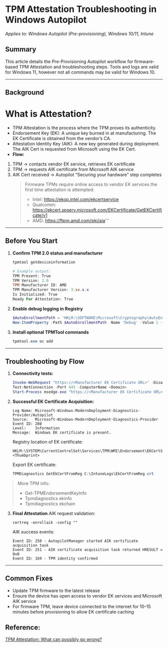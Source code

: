 # TPM Attestation Troubleshooting in Windows Autopilot
*Applies to: Windows Autopilot (Pre-provisioning), Windows 10/11, Intune*

## Summary
This article details the Pre-Provisioning Autopilot workflow for firmware-based TPM Attestation and troubleshooting steps. Tools and logs are valid for Windows 11, however not all commands may be valid for Windows 10.

---

## Background
# What is Attestation?
- TPM Attestation is the process where the TPM proves its authenticity.
- Endorsement Key (EK): A unique key burned in at manufacturing. The EK Certificate is obtained from the vendor’s CA.
- Attestation Identity Key (AIK): A new key generated during deployment. The AIK Cert is requested from Microsoft using the EK Cert.
- **Flow:**
1. TPM → contacts vendor EK service, retrieves EK certificate
2. TPM → requests AIK certificate from Microsoft AIK service
3. AIK Cert received → Autopilot “Securing your hardware” step completes
   > Firmware TPMs require online access to vendor EK services the first time attestation is attempted.
   > - Intel: https://ekop.intel.com/ekcertservice
   > - Qualcomm: https://ekcert.spserv.microsoft.com/EKCertificate/GetEKCertificate/v1
   > - AMD: https://ftpm.amd.com/pki/aia'''

---

## Before You Start

1. **Confirm TPM 2.0 status and manufacturer**
   ```powershell
   tpmtool getdeviceinformation

   # Example output:
   TPM Present: True
   TPM Version: 2.0
   TPM Manufacturer ID: AMD
   TPM Manufacturer Version: 3.xx.x.x
   Is Initialized: True
   Ready For Attestation: True

2. **Enable debug logging in Registry**
   ```powershell
   $AutoEnrollmentPath = 'HKLM:\SOFTWARE\Microsoft\Cryptography\AutoEnrollment'
   New-ItemProperty -Path $AutoEnrollmentPath -Name 'Debug' -Value 1 -PropertyType DWORD

3. **Install optional TPMTool commands**
   ```powershell
   tpmtool.exe oc add

---

## Troubleshooting by Flow
1. **Connectivity tests:**
   ```powershell
   Invoke-WebRequest "https://<Manufacturer EK Certificate URL>" -DisableKeepAlive
   Test-NetConnection -Port 443 -ComputerName <Domain>
   Start-Process msedge.exe "https://<Manufacturer EK Certificate URL>"
   ```
2. **Successful EK Certificate Acquisition:**
   ```
   Log Name: Microsoft-Windows-ModernDeployment-Diagnostics-Provider/Autopilot
   Source:   Microsoft-Windows-ModernDeployment-Diagnostics-Provider
   Event ID: 208
   Level:    Information
   Message:  Windows EK certificate is present.
   ```

   Registry location of EK certificate:
   ```
   HKLM:\SYSTEM\CurrentControlSet\Services\TPM\WMI\Endorsement\EKCertStore\Certificates\<Thumbprint>
   ```
   Export EK certificate:
   ```powershell
   TPMDiagnostics GetEkCertFromReg C:\IntuneLogs\EkCertFromReg.crt
   ```

> More TPM info:
> - Get-TPMEndorsementKeyInfo
> - Tpmdiagnostics ekinfo
> - Tpmdiagnostics ekchain

3. **Final Attestation**
   AIK request validation:
   ```
   certreq -enrollaik -config ""
   ```

   AIK success events:
   ```
   Event ID: 250 - AutopilotManager started AIK certificate acquisition task
   Event ID: 251 - AIK certificate acquisition task returned HRESULT = 0x0
   Event ID: 169 - TPM identity confirmed
   ```
---

## Common Fixes
- Update TPM firmware to the latest release
- Ensure the device has open access to vendor EK services and Microsoft AIK service
- For firmware TPM, leave device connected to the internet for 10–15 minutes before provisioning to allow EK certificate caching

## Reference:
[TPM Attestation: What can possibly go wrong?](https://oofhours.com/2019/07/09/tpm-attestation-what-can-possibly-go-wrong/)



